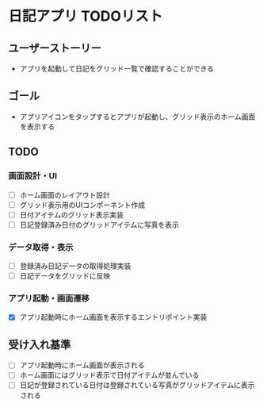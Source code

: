 # 日記アプリ TODOリスト

## ユーザーストーリー
- アプリを起動して日記をグリッド一覧で確認することができる

## ゴール
- アプリアイコンをタップするとアプリが起動し、グリッド表示のホーム画面を表示する

## TODO
### 画面設計・UI
- [ ] ホーム画面のレイアウト設計
- [ ] グリッド表示用のUIコンポーネント作成
- [ ] 日付アイテムのグリッド表示実装
- [ ] 日記登録済み日付のグリッドアイテムに写真を表示

### データ取得・表示
- [ ] 登録済み日記データの取得処理実装
- [ ] 日記データをグリッドに反映

### アプリ起動・画面遷移
- [x] アプリ起動時にホーム画面を表示するエントリポイント実装

## 受け入れ基準
- [ ] アプリ起動時にホーム画面が表示される
- [ ] ホーム画面にはグリッド表示で日付アイテムが並んでいる
- [ ] 日記が登録されている日付は登録されている写真がグリッドアイテムに表示される
